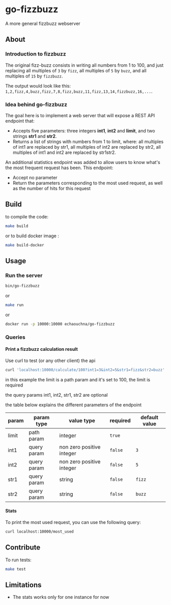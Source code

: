 # go-fizzbuzz

A more general fizzbuzz webserver

## About

### Introduction to fizzbuzz

The original fizz-buzz consists in writing all numbers from 1 to 100, and just replacing all multiples of `3` by `fizz`, all multiples of `5` by `buzz`, and all multiples of `15` by `fizzbuzz`.

The output would look like this: `1,2,fizz,4,buzz,fizz,7,8,fizz,buzz,11,fizz,13,14,fizzbuzz,16,...`.

### Idea behind go-fizzbuzz

The goal here is to implement a web server that will expose a REST API endpoint that:

- Accepts five parameters: three integers __int1__, __int2__ and __limit__, and two strings __str1__ and __str2__.
- Returns a list of strings with numbers from 1 to limit, where: all multiples of int1 are replaced by str1, all multiples of int2 are replaced by str2, all multiples of int1 and int2 are replaced by str1str2.

An additional statistics endpoint was added to allow users to know what's the most frequent request has been. This endpoint:

- Accept no parameter
- Return the parameters corresponding to the most used request, as well as the number of hits for this request

## Build

to compile the code:

```sh
make build
```

or to build docker image :

```sh
make build-docker
```

## Usage

### Run the server

```sh
bin/go-fizzbuzz
```

or

```sh
make run
```

or

```sh
docker run -p 10000:10000 echaouchna/go-fizzbuzz
```

### Queries

#### Print a fizzbuzz calculation result

Use curl to test (or any other client) the api

```sh
curl 'localhost:10000/calculate/100?int1=3&int2=5&str1=fizz&str2=buzz'
```

in this example the limit is a path param and it's set to 100, the limit is required

the query params int1, int2, str1, str2 are optional

the table below explains the different parameters of the endpoint

| param | param type | value type | required | default value |
|---|---|---|---|---|
| limit | path param | integer | `true` |  |
| int1 | query param | non zero positive integer | `false` | `3` |
| int2 | query param | non zero positive integer | `false` | `5` |
| str1 | query param | string | `false` | `fizz` |
| str2 | query param | string | `false` | `buzz` |

#### Stats

To print the most used request, you can use the following query:

```sh
curl localhost:10000/most_used
```

## Contribute

To run tests:

```sh
make test
```

## Limitations

- The stats works only for one instance for now
